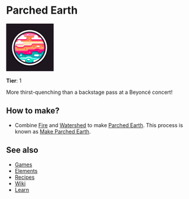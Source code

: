 # Parched Earth

![](../images/item.parchedearth.png)

**Tier**: 1

More thirst-quenching than a backstage pass at a Beyoncé concert!

## How to make?

* Combine [Fire](/wiki/elements/fire) and [Watershed](/wiki/elements/watershed) to make [Parched Earth](/wiki/elements/parched-earth). This process is known as [Make Parched Earth](/wiki/recipes/make-parched-earth).

## See also

* [Games](/wiki/games)
* [Elements](/wiki/elements)
* [Recipes](/wiki/recipes)
* [Wiki](/wiki/index)
* [Learn](/learn/index)